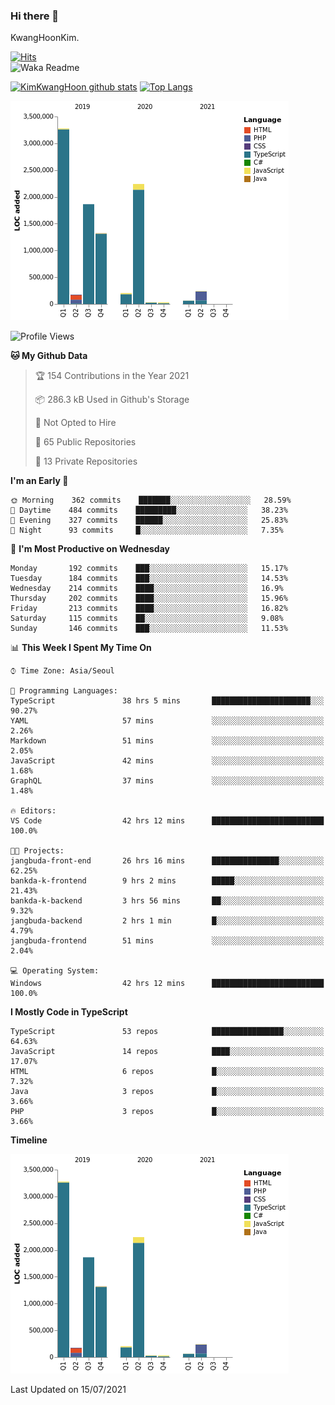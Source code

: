 ### Hi there 👋

KwangHoonKim.

[![Hits](https://hits.seeyoufarm.com/api/count/incr/badge.svg?url=https%3A%2F%2Fgithub.com%2Frhkdgns95)](https://hits.seeyoufarm.com)  
![Waka Readme](https://github.com/rhkdgns95/rhkdgns95/workflows/Waka%20Readme/badge.svg)

[![KimKwangHoon github stats](https://github-readme-stats.vercel.app/api?username=rhkdgns95&show_icons=true)](https://github.com/rhkdgns95/github-readme-stats)   [![Top Langs](https://github-readme-stats.vercel.app/api/top-langs/?username=rhkdgns95&layout=compact)](https://github.com/rhkdgns95/github-readme-stats)   


![Chart not found](https://raw.githubusercontent.com/rhkdgns95/rhkdgns95/master/charts/bar_graph.png) 



<!--START_SECTION:waka-->
![Profile Views](http://img.shields.io/badge/Profile%20Views-0-blue)

**🐱 My Github Data** 

> 🏆 154 Contributions in the Year 2021
 > 
> 📦 286.3 kB Used in Github's Storage 
 > 
> 🚫 Not Opted to Hire
 > 
> 📜 65 Public Repositories 
 > 
> 🔑 13 Private Repositories  
 > 
**I'm an Early 🐤** 

```text
🌞 Morning    362 commits    ███████░░░░░░░░░░░░░░░░░░   28.59% 
🌆 Daytime    484 commits    █████████░░░░░░░░░░░░░░░░   38.23% 
🌃 Evening    327 commits    ██████░░░░░░░░░░░░░░░░░░░   25.83% 
🌙 Night      93 commits     █░░░░░░░░░░░░░░░░░░░░░░░░   7.35%

```
📅 **I'm Most Productive on Wednesday** 

```text
Monday       192 commits    ███░░░░░░░░░░░░░░░░░░░░░░   15.17% 
Tuesday      184 commits    ███░░░░░░░░░░░░░░░░░░░░░░   14.53% 
Wednesday    214 commits    ████░░░░░░░░░░░░░░░░░░░░░   16.9% 
Thursday     202 commits    ████░░░░░░░░░░░░░░░░░░░░░   15.96% 
Friday       213 commits    ████░░░░░░░░░░░░░░░░░░░░░   16.82% 
Saturday     115 commits    ██░░░░░░░░░░░░░░░░░░░░░░░   9.08% 
Sunday       146 commits    ███░░░░░░░░░░░░░░░░░░░░░░   11.53%

```


📊 **This Week I Spent My Time On** 

```text
⌚︎ Time Zone: Asia/Seoul

💬 Programming Languages: 
TypeScript               38 hrs 5 mins       ██████████████████████░░░   90.27% 
YAML                     57 mins             ░░░░░░░░░░░░░░░░░░░░░░░░░   2.26% 
Markdown                 51 mins             ░░░░░░░░░░░░░░░░░░░░░░░░░   2.05% 
JavaScript               42 mins             ░░░░░░░░░░░░░░░░░░░░░░░░░   1.68% 
GraphQL                  37 mins             ░░░░░░░░░░░░░░░░░░░░░░░░░   1.48%

🔥 Editors: 
VS Code                  42 hrs 12 mins      █████████████████████████   100.0%

🐱‍💻 Projects: 
jangbuda-front-end       26 hrs 16 mins      ███████████████░░░░░░░░░░   62.25% 
bankda-k-frontend        9 hrs 2 mins        █████░░░░░░░░░░░░░░░░░░░░   21.43% 
bankda-k-backend         3 hrs 56 mins       ██░░░░░░░░░░░░░░░░░░░░░░░   9.32% 
jangbuda-backend         2 hrs 1 min         █░░░░░░░░░░░░░░░░░░░░░░░░   4.79% 
jangbuda-frontend        51 mins             ░░░░░░░░░░░░░░░░░░░░░░░░░   2.04%

💻 Operating System: 
Windows                  42 hrs 12 mins      █████████████████████████   100.0%

```

**I Mostly Code in TypeScript** 

```text
TypeScript               53 repos            ████████████████░░░░░░░░░   64.63% 
JavaScript               14 repos            ████░░░░░░░░░░░░░░░░░░░░░   17.07% 
HTML                     6 repos             █░░░░░░░░░░░░░░░░░░░░░░░░   7.32% 
Java                     3 repos             █░░░░░░░░░░░░░░░░░░░░░░░░   3.66% 
PHP                      3 repos             █░░░░░░░░░░░░░░░░░░░░░░░░   3.66%

```


**Timeline**

![Chart not found](https://raw.githubusercontent.com/rhkdgns95/rhkdgns95/master/charts/bar_graph.png) 


 Last Updated on 15/07/2021
<!--END_SECTION:waka-->
